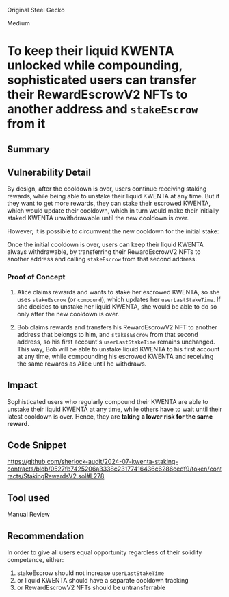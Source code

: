 Original Steel Gecko

Medium

# To keep their liquid KWENTA unlocked while compounding, sophisticated users can transfer their RewardEscrowV2 NFTs to another address and `stakeEscrow` from it

## Summary

## Vulnerability Detail

By design, after the cooldown is over, users continue receiving staking rewards, while being able to unstake their liquid KWENTA at any time. But if they want to get more rewards, they can stake their escrowed KWENTA, which would update their cooldown, which in turn would make their initially staked KWENTA unwithdrawable until the new cooldown is over.

However, it is possible to circumvent the new cooldown for the initial stake: 

Once the initial cooldown is over, users can keep their liquid KWENTA always withdrawable, by transferring their RewardEscrowV2 NFTs to another address and calling `stakeEscrow` from that second address.

### Proof of Concept 

1. Alice claims rewards and wants to stake her escrowed KWENTA, so she uses `stakeEscrow` (or `compound`), which updates her `userLastStakeTime`. If she decides to unstake her liquid KWENTA, she would be able to do so only after the new cooldown is over.

2. Bob claims rewards and transfers his RewardEscrowV2 NFT to another address that belongs to him, and `stakesEscrow` from that second address, so his first account's `userLastStakeTime` remains unchanged. This way, Bob will be able to unstake liquid KWENTA to his first account at any time, while compounding his escrowed KWENTA and receiving the same rewards as Alice until he withdraws.


## Impact

Sophisticated users who regularly compound their KWENTA are able to unstake their liquid KWENTA at any time, while others have to wait until their latest cooldown is over. Hence, they are **taking a lower risk for the same reward**.

## Code Snippet

https://github.com/sherlock-audit/2024-07-kwenta-staking-contracts/blob/0527fb7425206a3338c23177416436c6286cedf9/token/contracts/StakingRewardsV2.sol#L278

## Tool used

Manual Review

## Recommendation

In order to give all users equal opportunity regardless of their solidity competence, either:

1. stakeEscrow should not increase `userLastStakeTime`
2. or liquid KWENTA should have a separate cooldown tracking
3. or RewardEscrowV2 NFTs should be untransferrable